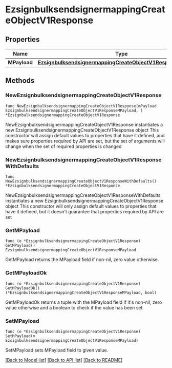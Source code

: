 # EzsignbulksendsignermappingCreateObjectV1Response

## Properties

Name | Type | Description | Notes
------------ | ------------- | ------------- | -------------
**MPayload** | [**EzsignbulksendsignermappingCreateObjectV1ResponseMPayload**](EzsignbulksendsignermappingCreateObjectV1ResponseMPayload.md) |  | 

## Methods

### NewEzsignbulksendsignermappingCreateObjectV1Response

`func NewEzsignbulksendsignermappingCreateObjectV1Response(mPayload EzsignbulksendsignermappingCreateObjectV1ResponseMPayload, ) *EzsignbulksendsignermappingCreateObjectV1Response`

NewEzsignbulksendsignermappingCreateObjectV1Response instantiates a new EzsignbulksendsignermappingCreateObjectV1Response object
This constructor will assign default values to properties that have it defined,
and makes sure properties required by API are set, but the set of arguments
will change when the set of required properties is changed

### NewEzsignbulksendsignermappingCreateObjectV1ResponseWithDefaults

`func NewEzsignbulksendsignermappingCreateObjectV1ResponseWithDefaults() *EzsignbulksendsignermappingCreateObjectV1Response`

NewEzsignbulksendsignermappingCreateObjectV1ResponseWithDefaults instantiates a new EzsignbulksendsignermappingCreateObjectV1Response object
This constructor will only assign default values to properties that have it defined,
but it doesn't guarantee that properties required by API are set

### GetMPayload

`func (o *EzsignbulksendsignermappingCreateObjectV1Response) GetMPayload() EzsignbulksendsignermappingCreateObjectV1ResponseMPayload`

GetMPayload returns the MPayload field if non-nil, zero value otherwise.

### GetMPayloadOk

`func (o *EzsignbulksendsignermappingCreateObjectV1Response) GetMPayloadOk() (*EzsignbulksendsignermappingCreateObjectV1ResponseMPayload, bool)`

GetMPayloadOk returns a tuple with the MPayload field if it's non-nil, zero value otherwise
and a boolean to check if the value has been set.

### SetMPayload

`func (o *EzsignbulksendsignermappingCreateObjectV1Response) SetMPayload(v EzsignbulksendsignermappingCreateObjectV1ResponseMPayload)`

SetMPayload sets MPayload field to given value.



[[Back to Model list]](../README.md#documentation-for-models) [[Back to API list]](../README.md#documentation-for-api-endpoints) [[Back to README]](../README.md)


